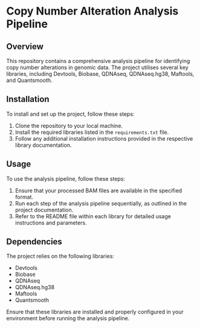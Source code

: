 # Copy Number Alteration Analysis Pipeline

## Overview
This repository contains a comprehensive analysis pipeline for identifying copy number alterations in genomic data. The project utilises several key libraries, including Devtools, Biobase, QDNAseq, QDNAseq.hg38, Maftools, and Quantsmooth.

## Installation
To install and set up the project, follow these steps:
1. Clone the repository to your local machine.
2. Install the required libraries listed in the `requirements.txt` file.
3. Follow any additional installation instructions provided in the respective library documentation.

## Usage
To use the analysis pipeline, follow these steps:
1. Ensure that your processed BAM files are available in the specified format.
2. Run each step of the analysis pipeline sequentially, as outlined in the project documentation.
3. Refer to the README file within each library for detailed usage instructions and parameters.

## Dependencies
The project relies on the following libraries:
- Devtools
- Biobase
- QDNAseq
- QDNAseq.hg38
- Maftools
- Quantsmooth

Ensure that these libraries are installed and properly configured in your environment before running the analysis pipeline.
